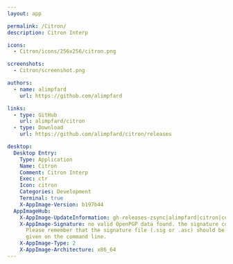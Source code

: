 ```yaml
---
layout: app

permalink: /Citron/
description: Citron Interp

icons:
  - Citron/icons/256x256/citron.png

screenshots:
  - Citron/screenshot.png

authors:
  - name: alimpfard
    url: https://github.com/alimpfard

links:
  - type: GitHub
    url: alimpfard/citron
  - type: Download
    url: https://github.com/alimpfard/citron/releases

desktop:
  Desktop Entry:
    Type: Application
    Name: Citron
    Comment: Citron Interp
    Exec: ctr
    Icon: citron
    Categories: Development
    Terminal: true
    X-AppImage-Version: b197b44
  AppImageHub:
    X-AppImage-UpdateInformation: gh-releases-zsync|alimpfard|citron|continuous|Citron*-x86_64.AppImage.zsync
    X-AppImage-Signature: no valid OpenPGP data found. the signature could not be verified.
      Please remember that the signature file (.sig or .asc) should be the first file
      given on the command line.
    X-AppImage-Type: 2
    X-AppImage-Architecture: x86_64
---
```

